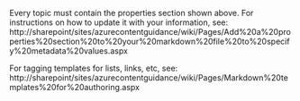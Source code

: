 <properties linkid="dev-nodejs-how-to-blob-storage" urlDisplayName="Blob Service" pageTitle="How to use blob storage (Node.js) - Windows Azure feature guide" title="How to use blob storage (Node.js) - Windows Azure feature guide" metaKeywords="Get started Azure blob, Azure unstructured data" Description="Get started using the Windows Azure blob storage service to upload, download, list, and delete blob content." metaCanonical="http://www.windowsazure.com/en-us/develop/net/blob-storage" umbracoNaviHide="0" disqusComments="1" writer="starra" editor="tysonn" manager="cynthn" /> 

Every topic must contain the properties section shown above. For instructions on how to update it with your information, see:
http://sharepoint/sites/azurecontentguidance/wiki/Pages/Add%20a%20properties%20section%20to%20your%20markdown%20file%20to%20specify%20metadata%20values.aspx


For tagging templates for lists, links, etc, see:
http://sharepoint/sites/azurecontentguidance/wiki/Pages/Markdown%20templates%20for%20authoring.aspx
